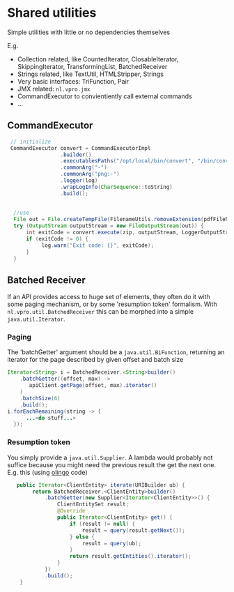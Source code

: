 # Shared utilities

Simple utilities with little or no dependencies themselves

E.g. 
- Collection related, like CountedIterator, ClosableIterator,  SkippingIterator, TransformingList, BatchedReceiver
- Strings related, like TextUtil, HTMLStripper, Strings
- Very basic interfaces: TriFunction, Pair
- JMX related: `nl.vpro.jmx`
- CommandExecutor to convientiently call external commands
- ...

## CommandExecutor
```java
 // initialize
 CommandExecutor convert = CommandExecutorImpl
                 .builder()
                 .executablesPaths("/opt/local/bin/convert", "/bin/convert", "/usr/local/bin/convert")
                 .commonArg("-")
                 .commonArg("png:-")
                 .logger(log)
                 .wrapLogInfo(CharSequence::toString)
                 .build();
  
  
  //use 
  File out = File.createTempFile(FilenameUtils.removeExtension(pdfFileName), ".png");
  try (OutputStream outputStream = new FileOutputStream(out)) {
      int exitCode = convert.execute(zip, outputStream, LoggerOutputStream.error(log));
      if (exitCode != 0) {
           log.warn("Exit code: {}", exitCode);
      }
  }
```
## Batched Receiver

If an API provides access to huge set of elements, they often do it with some paging mechanism, or by some 'resumption token' formalism. With `nl.vpro.util.BatchedReceiver` this can be morphed into a simple `java.util.Iterator`.

### Paging
The 'batchGetter' argument should be a `java.util.BiFunction`, returning an iterator for the page described by given offset and batch size
```java
Iterator<String> i = BatchedReceiver.<String>builder()
    .batchGetter((offset, max) ->
       apiClient.getPage(offset, max).iterator()
    )
    .batchSize(6)
    .build();
i.forEachRemaining(string -> {
      ...<do stuff...>
  });
```
### Resumption token
You simply provide a `java.util.Supplier`. A lambda would probably not suffice because you might need the previous result the get the next one. E.g. this (using [olingo](https://olingo.apache.org/doc/odata4/index.html) code) 
```java
   public Iterator<ClientEntity> iterate(URIBuilder ub) {
        return BatchedReceiver.<ClientEntity>builder()
            .batchGetter(new Supplier<Iterator<ClientEntity>>() {
                ClientEntitySet result;
                @Override
                public Iterator<ClientEntity> get() {
                    if (result != null) {
                        result = query(result.getNext());
                    } else {
                        result = query(ub);
                    }
                    return result.getEntities().iterator();
                }
            })
            .build();
    }
```
